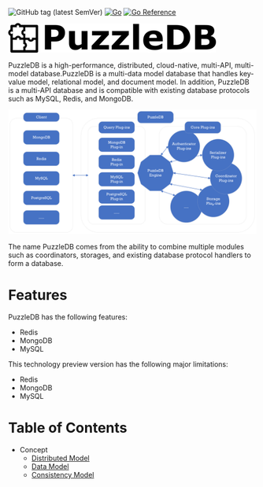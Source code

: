 ![GitHub tag (latest SemVer)](https://img.shields.io/github/v/tag/cybergarage/puzzledb-go) [![Go](https://github.com/cybergarage/puzzledb-go/actions/workflows/make.yml/badge.svg)](https://github.com/cybergarage/puzzledb-go/actions/workflows/make.yml)
 [![Go Reference](https://pkg.go.dev/badge/github.com/cybergarage/puzzledb-go.svg)](https://pkg.go.dev/github.com/cybergarage/puzzledb-go)

![](doc/img/logo.png)

PuzzleDB is a high-performance, distributed, cloud-native, multi-API, multi-model database.PuzzleDB is a multi-data model database that handles key-value model, relational model, and document model. In addition, PuzzleDB is a multi-API database and is compatible with existing database protocols such as MySQL, Redis, and MongoDB.

![](doc/img/concept.png)

The name PuzzleDB comes from the ability to combine multiple modules such as coordinators, storages, and existing database protocol handlers to form a database.

# Features

PuzzleDB has the following features:

- Redis
- MongoDB
- MySQL

This technology preview version has the following major limitations:

- Redis
- MongoDB
- MySQL

# Table of Contents

- Concept
  - [Distributed Model](doc/distributed_model.md)
  - [Data Model](doc/data_model.md)
  - [Consistency Model](doc/consistency_model.md)

